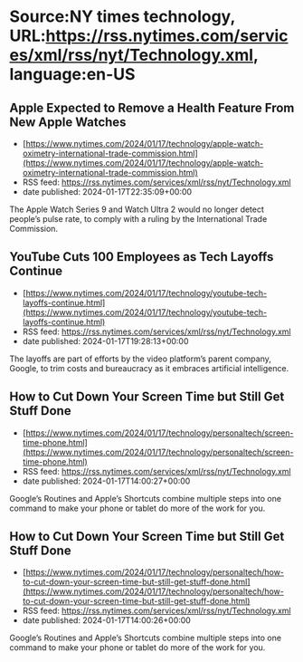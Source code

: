 # Source:NY times technology, URL:https://rss.nytimes.com/services/xml/rss/nyt/Technology.xml, language:en-US

## Apple Expected to Remove a Health Feature From New Apple Watches
 - [https://www.nytimes.com/2024/01/17/technology/apple-watch-oximetry-international-trade-commission.html](https://www.nytimes.com/2024/01/17/technology/apple-watch-oximetry-international-trade-commission.html)
 - RSS feed: https://rss.nytimes.com/services/xml/rss/nyt/Technology.xml
 - date published: 2024-01-17T22:35:09+00:00

The Apple Watch Series 9 and Watch Ultra 2 would no longer detect people’s pulse rate, to comply with a ruling by the International Trade Commission.

## YouTube Cuts 100 Employees as Tech Layoffs Continue
 - [https://www.nytimes.com/2024/01/17/technology/youtube-tech-layoffs-continue.html](https://www.nytimes.com/2024/01/17/technology/youtube-tech-layoffs-continue.html)
 - RSS feed: https://rss.nytimes.com/services/xml/rss/nyt/Technology.xml
 - date published: 2024-01-17T19:28:13+00:00

The layoffs are part of efforts by the video platform’s parent company, Google, to trim costs and bureaucracy as it embraces artificial intelligence.

## How to Cut Down Your Screen Time but Still Get Stuff Done
 - [https://www.nytimes.com/2024/01/17/technology/personaltech/screen-time-phone.html](https://www.nytimes.com/2024/01/17/technology/personaltech/screen-time-phone.html)
 - RSS feed: https://rss.nytimes.com/services/xml/rss/nyt/Technology.xml
 - date published: 2024-01-17T14:00:27+00:00

Google’s Routines and Apple’s Shortcuts combine multiple steps into one command to make your phone or tablet do more of the work for you.

## How to Cut Down Your Screen Time but Still Get Stuff Done
 - [https://www.nytimes.com/2024/01/17/technology/personaltech/how-to-cut-down-your-screen-time-but-still-get-stuff-done.html](https://www.nytimes.com/2024/01/17/technology/personaltech/how-to-cut-down-your-screen-time-but-still-get-stuff-done.html)
 - RSS feed: https://rss.nytimes.com/services/xml/rss/nyt/Technology.xml
 - date published: 2024-01-17T14:00:26+00:00

Google’s Routines and Apple’s Shortcuts combine multiple steps into one command to make your phone or tablet do more of the work for you.

